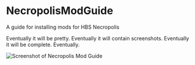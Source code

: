 # NecropolisModGuide
A guide for installing mods for HBS Necropolis

Eventually it will be pretty.
Eventually it will contain screenshots.
Eventually it will be complete.
Eventually.

![Screenshot of Necropolis Mod Guide](https://user-images.githubusercontent.com/33838565/46365930-d434ae00-c647-11e8-9195-0f67a5204ce4.png)
